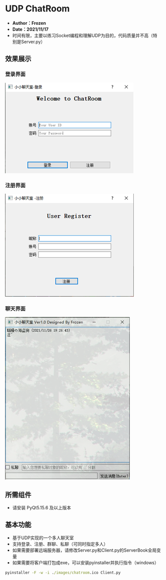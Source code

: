 # UDP ChatRoom
- **Author：Frozen**
- **Date：2021/11/17**
- 时间有限，主要以练习Socket编程和理解UDP为目的，代码质量并不高（特别是Server.py）

## 效果展示
### 登录界面
![login](./showcase/Login.png)
### 注册界面
![register](./showcase/Register.png)
### 聊天界面
![mainwindow](./showcase/mainwindow.png)

## 所需组件
- 请安装 PyQt5.15.6 及以上版本

## 基本功能
- 基于UDP实现的一个多人聊天室
- 支持登录、注册、群聊、私聊（可同时指定多人）
- 如果需要部署远端服务器，请修改Server.py和Client.py的ServerBook全局变量
- 如果需要将客户端打包成exe，可以安装pyinstaller并执行指令（windows）
```cmd
pyinstaller -F -w -i ./images/chatroom.ico Client.py
```
